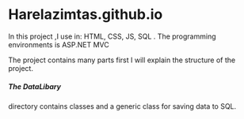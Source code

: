 # Harelazimtas.github.io
In this project ,I use in: HTML, CSS, JS, SQL . The programming environments is ASP.NET MVC

The project contains many parts first I will explain the structure of the project.

<h5>The DataLibary</h5> directory contains classes and a generic class for saving data to SQL.
